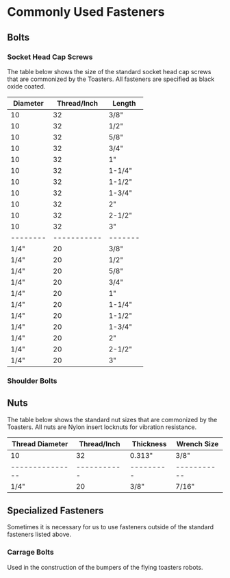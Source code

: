 # Commonly Used Fasteners

## Bolts

### Socket Head Cap Screws

The table below shows the size of the standard socket head cap screws that are commonized by the Toasters. All fasteners are specified as black oxide coated.

| Diameter | Thread/Inch | Length  |
| -------- | ----------- | ------- |
| 10       | 32          | 3/8"    |
| 10       | 32          | 1/2"    |
| 10       | 32          | 5/8"    |
| 10       | 32          | 3/4"    |
| 10       | 32          | 1"      |
| 10       | 32          | 1-1/4"  |
| 10       | 32          | 1-1/2"  |
| 10       | 32          | 1-3/4"  |
| 10       | 32          | 2"      |
| 10       | 32          | 2-1/2"  |
| 10       | 32          | 3"      |
| -------- | ----------- | ------- |
| 1/4"     | 20          | 3/8"    |
| 1/4"     | 20          | 1/2"    |
| 1/4"     | 20          | 5/8"    |
| 1/4"     | 20          | 3/4"    |
| 1/4"     | 20          | 1"      |
| 1/4"     | 20          | 1-1/4"  |
| 1/4"     | 20          | 1-1/2"  |
| 1/4"     | 20          | 1-3/4"  |
| 1/4"     | 20          | 2"      |
| 1/4"     | 20          | 2-1/2"  |
| 1/4"     | 20          | 3"      |

### Shoulder Bolts



## Nuts

The table below shows the standard nut sizes that are commonized by the Toasters. All nuts are Nylon insert locknuts for vibration resistance.

| Thread Diameter | Thread/Inch | Thickness | Wrench Size |
| --------------- | ----------- | --------- | ----------- |
| 10              | 32          | 0.313"    | 3/8"        |
| --------------- | ----------- | --------- | ----------- |
| 1/4"            | 20          | 3/8"      | 7/16"       |

## Specialized Fasteners

Sometimes it is necessary for us to use fasteners outside of the standard fasteners listed above.

### Carrage Bolts

Used in the construction of the bumpers of the flying toasters robots.